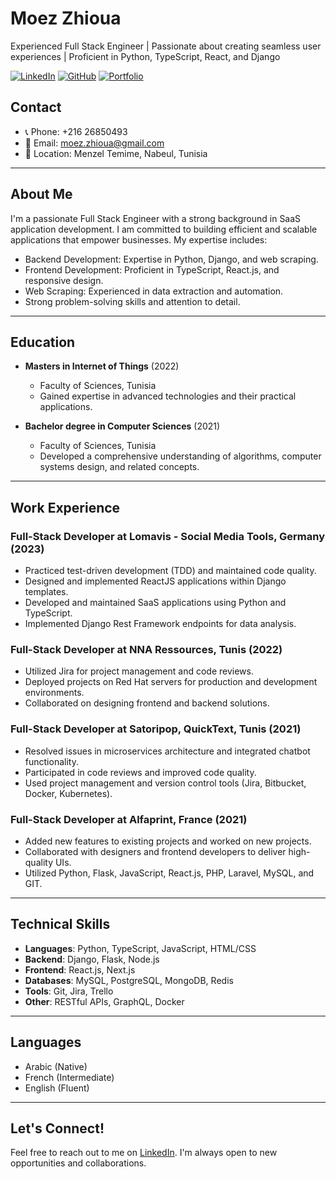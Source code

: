 # Moez Zhioua

Experienced Full Stack Engineer | Passionate about creating seamless user experiences | Proficient in Python, TypeScript, React, and Django

[![LinkedIn](https://img.shields.io/badge/LinkedIn-Connect-blue)](https://www.linkedin.com/in/moez-zhioua/)
[![GitHub](https://img.shields.io/badge/GitHub-Follow-9cf)](https://github.com/your-github-username)
[![Portfolio](https://img.shields.io/badge/Upwork-Connect-success)](https://www.upwork.com/freelancers/moezz)

## Contact
- 📞 Phone: +216 26850493
- 📧 Email: moez.zhioua@gmail.com
- 📍 Location: Menzel Temime, Nabeul, Tunisia

---

## About Me

I'm a passionate Full Stack Engineer with a strong background in SaaS application development. I am committed to building efficient and scalable applications that empower businesses. My expertise includes:

- Backend Development: Expertise in Python, Django, and web scraping.
- Frontend Development: Proficient in TypeScript, React.js, and responsive design.
- Web Scraping: Experienced in data extraction and automation.
- Strong problem-solving skills and attention to detail.

---

## Education

- **Masters in Internet of Things** (2022)
  - Faculty of Sciences, Tunisia
  - Gained expertise in advanced technologies and their practical applications.

- **Bachelor degree in Computer Sciences** (2021)
  - Faculty of Sciences, Tunisia
  - Developed a comprehensive understanding of algorithms, computer systems design, and related concepts.

---

## Work Experience

### Full-Stack Developer at Lomavis - Social Media Tools, Germany (2023)

- Practiced test-driven development (TDD) and maintained code quality.
- Designed and implemented ReactJS applications within Django templates.
- Developed and maintained SaaS applications using Python and TypeScript.
- Implemented Django Rest Framework endpoints for data analysis.

### Full-Stack Developer at NNA Ressources, Tunis (2022)

- Utilized Jira for project management and code reviews.
- Deployed projects on Red Hat servers for production and development environments.
- Collaborated on designing frontend and backend solutions.

### Full-Stack Developer at Satoripop, QuickText, Tunis (2021)

- Resolved issues in microservices architecture and integrated chatbot functionality.
- Participated in code reviews and improved code quality.
- Used project management and version control tools (Jira, Bitbucket, Docker, Kubernetes).

### Full-Stack Developer at Alfaprint, France (2021)

- Added new features to existing projects and worked on new projects.
- Collaborated with designers and frontend developers to deliver high-quality UIs.
- Utilized Python, Flask, JavaScript, React.js, PHP, Laravel, MySQL, and GIT.

---

## Technical Skills

- **Languages**: Python, TypeScript, JavaScript, HTML/CSS
- **Backend**: Django, Flask, Node.js
- **Frontend**: React.js, Next.js
- **Databases**: MySQL, PostgreSQL, MongoDB, Redis
- **Tools**: Git, Jira, Trello
- **Other**: RESTful APIs, GraphQL, Docker

---

## Languages

- Arabic (Native)
- French (Intermediate)
- English (Fluent)

---

## Let's Connect!

Feel free to reach out to me on [LinkedIn](https://www.linkedin.com/in/moez-zhioua/). I'm always open to new opportunities and collaborations.


